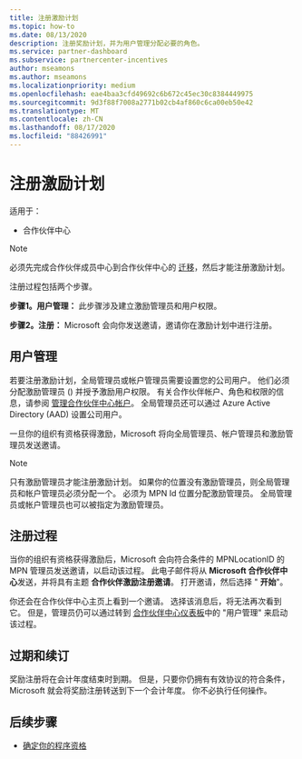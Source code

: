 ```yaml
---
title: 注册激励计划
ms.topic: how-to
ms.date: 08/13/2020
description: 注册奖励计划，并为用户管理分配必要的角色。
ms.service: partner-dashboard
ms.subservice: partnercenter-incentives
author: mseamons
ms.author: mseamons
ms.localizationpriority: medium
ms.openlocfilehash: eae4baa3cfd49692c6b672c45ec30c8384449975
ms.sourcegitcommit: 9d3f88f7008a2771b02cb4af860c6ca00eb50e42
ms.translationtype: MT
ms.contentlocale: zh-CN
ms.lasthandoff: 08/17/2020
ms.locfileid: "88426991"
---
```

# <a name="enroll-in-the-incentives-program"></a>注册激励计划

适用于：

- 合作伙伴中心

>[!NOTE]
>必须先完成合作伙伴成员中心到合作伙伴中心的 [迁移](prepare-pmc-pc-migration.md)，然后才能注册激励计划。

注册过程包括两个步骤。

**步骤1。用户管理：** 此步骤涉及建立激励管理员和用户权限。

**步骤2。注册：** Microsoft 会向你发送邀请，邀请你在激励计划中进行注册。

## <a name="user-management"></a>用户管理

若要注册激励计划，全局管理员或帐户管理员需要设置您的公司用户。 他们必须分配激励管理员 () 并授予激励用户权限。 有关合作伙伴帐户、角色和权限的信息，请参阅 [管理合作伙伴中心帐户](partner-center-account-setup.md)。 全局管理员还可以通过 Azure Active Directory (AAD) 设置公司用户。

一旦你的组织有资格获得激励，Microsoft 将向全局管理员、帐户管理员和激励管理员发送邀请。

>[!NOTE]
>只有激励管理员才能注册激励计划。 如果你的位置没有激励管理员，则全局管理员和帐户管理员必须分配一个。 必须为 MPN Id 位置分配激励管理员。 全局管理员或帐户管理员也可以被指定为激励管理员。

## <a name="enrollment-process"></a>注册过程

当你的组织有资格获得激励后，Microsoft 会向符合条件的 MPNLocationID 的 MPN 管理员发送邀请，以启动该过程。 此电子邮件将从 **Microsoft 合作伙伴中心**发送，并将具有主题 **合作伙伴激励注册邀请**。 打开邀请，然后选择 " **开始**"。

你还会在合作伙伴中心主页上看到一个邀请。 选择该消息后，将无法再次看到它。 但是，管理员仍可以通过转到 [合作伙伴中心仪表板](https://partner.microsoft.com/dashboard/)中的 "用户管理" 来启动该过程。

## <a name="expiration-and-renewal"></a>过期和续订

奖励注册将在会计年度结束时到期。 但是，只要你仍拥有有效协议的符合条件，Microsoft 就会将奖励注册转送到下一个会计年度。 你不必执行任何操作。

## <a name="next-steps"></a>后续步骤

- [确定你的程序资格](incentives-determined-your-program-eligibility.md)
